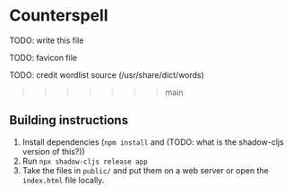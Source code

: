 # Counterspell

TODO: write this file

TODO: favicon file

TODO: credit wordlist source (/usr/share/dict/words)


>>>>>>> main
## Building instructions
1. Install dependencies (`npm install` and (TODO: what is the shadow-cljs version of this?))
2. Run `npx shadow-cljs release app`
3. Take the files in `public/` and put them on a web server or open the `index.html` file locally.
